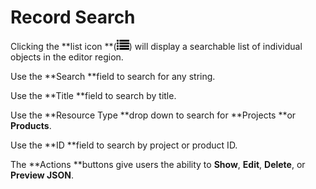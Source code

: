 # Record Search

Clicking the **list icon **\(![](/assets/symbol_list_16.png)\) will display a searchable list of individual objects in the editor region.

Use the **Search **field to search for any string.  
  
Use the **Title **field to search by title.

Use the **Resource Type **drop down to search for **Projects **or **Products**.

Use the **ID **field to search by project or product ID.

The **Actions **buttons give users the ability to **Show**, **Edit**, **Delete**, or **Preview JSON**.

